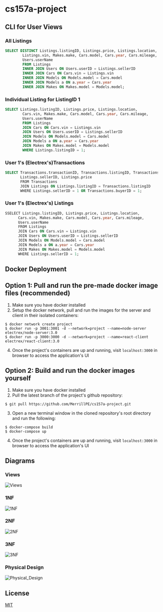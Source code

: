 # cs157a-project

## CLI for User Views
### All Listings 
```sql
SELECT DISTINCT Listings.listingID, Listings.price, Listings.location,
        Listings.vin, Makes.make, Cars.model, Cars.year, Cars.mileage,
        Users.userName
        FROM Listings
        INNER JOIN Users ON Users.userID = Listings.sellerID
        INNER JOIN Cars ON Cars.vin = Listings.vin
        INNER JOIN Models ON Models.model = Cars.model
        INNER JOIN Models a ON a.year = Cars.year
        INNER JOIN Makes ON Makes.model = Models.model;
```
### Individual Listing for ListingID 1
```sql
SELECT Listings.listingID, Listings.price, Listings.location,
        Cars.vin, Makes.make, Cars.model, Cars.year, Cars.mileage,
        Users.userName
        FROM Listings
        JOIN Cars ON Cars.vin = Listings.vin
        JOIN Users ON Users.userID = Listings.sellerID
        JOIN Models ON Models.model = Cars.model
        JOIN Models a ON a.year = Cars.year
        JOIN Makes ON Makes.model = Models.model
        WHERE Listings.listingID = 1;
```
### User 1's (Electrex's) ​Transactions
```sql
SELECT Transactions.transactionID, Transactions.listingID, Transactions.buyerID, Transactions.transactionDate,
       ​Listings.sellerID, Listings.price
       ​FROM Transactions
       ​JOIN Listings ON Listings.listingID = Transactions.listingID
       ​WHERE Listings.sellerID = 1 OR Transactions.buyerID = 1;
```

### User 1's (Electrex's) Listings
```sql
SSELECT Listings.listingID, Listings.price, Listings.location,
      ​​Cars.vin, Makes.make, Cars.model, Cars.year, Cars.mileage,
      ​​Users.userName
      ​​FROM Listings
      ​​JOIN Cars ON Cars.vin = Listings.vin
      ​​JOIN Users ON Users.userID = Listings.sellerID
      ​​JOIN Models ON Models.model = Cars.model
      ​​JOIN Models a ON a.year = Cars.year
      ​​JOIN Makes ON Makes.model = Models.model
      ​​WHERE Listings.sellerID = 1;
```

## Docker Deployment
Option 1: Pull and run the pre-made docker image files (recommended)
--------------------------------------------------------------------------------
1. Make sure you have docker installed
3. Setup the docker network, pull and run the images for the server and client in their isolated containers:
```
$ docker network create project
$ docker run -p 3001:3001 -d --network=project --name=node-server electrex/node-server:3.0
$ docker run -p 3000:3000 -d --network=project --name=react-client electrex/react-client:3.0
```
4. Once the project's containers are up and running, visit `localhost:3000` in browser to access the application's UI

Option 2: Build and run the docker images yourself
--------------------------------------------------------------------------------
1. Make sure you have docker installed
2. Pull the latest branch of the project's github repository:
```
$ git pull https://github.com/MerrillPE/cs157a-project.git
```
3. Open a new terminal window in the cloned repository's root directory and run the following:
```
$ docker-compose build
$ docker-compose up
```
4. Once the project's containers are up and running, visit `localhost:3000` in browser to access the application's UI

## Diagrams

### Views
![Views](https://user-images.githubusercontent.com/34024255/145519536-c41043b1-b3f6-4f7e-9789-56a0ec984098.png)

### 1NF
![1NF](https://user-images.githubusercontent.com/34024255/145519545-f720c264-55c4-41a5-978c-f2ef3ef7e96d.png)

### 2NF
![2NF](https://user-images.githubusercontent.com/34024255/145519562-c2fbe513-b81f-40c4-8605-56294b6125a9.png)

### 3NF
![3NF](https://user-images.githubusercontent.com/34024255/145519571-e1f17ab5-9e97-45c5-85fb-c73842766cf3.png)

### Physical Design
![Physical_Design](https://user-images.githubusercontent.com/34024255/145519583-61707461-3a42-4f7d-a3df-533e30bd8008.png)

## License
[MIT](https://choosealicense.com/licenses/mit/)